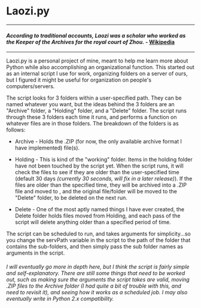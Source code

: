 # Laozi.py

---

#### _According to traditional accounts, Laozi was a scholar who worked as the Keeper of the Archives for the royal court of Zhou._ - [Wikipedia](https://en.wikipedia.org/wiki/Laozi)

---

Laozi.py is a personal project of mine, meant to help me learn more about Python while also accomplishing an organizational function. This started out as an internal script I use for work, organizing folders on a server of ours, but I figured it might be useful for organization on people's computers/servers.

The script looks for 3 folders within a user-specified path. They can be named whatever you want, but the ideas behind the 3 folders are an "Archive" folder, a "Holding" folder, and a "Delete" folder. The script runs through these 3 folders each time it runs, and performs a function on whatever files are in those folders. The breakdown of the folders is as follows:

* Archive - Holds the .ZIP (for now, the only available archive format I have implemented) file(s).

* Holding - This is kind of the "working" folder. Items in the holding folder have not been touched by the script yet. When the script runs, it will check the files to see if they are older than the user-specified time (default 30 days *(currently 30 seconds, will fix in a later release)*). If the files are older than the specified time, they will be archived into a .ZIP file and moved to , and the original file/folder will be moved to the "Delete" folder, to be deleted on the next run.

* Delete - One of the most aptly named things I have ever created, the Delete folder holds files moved from Holding, and each pass of the script will delete anything older than a specified period of time.

The script can be scheduled to run, and takes arguments for simplicity...so you change the servPath variable in the script to the path of the folder that contains the sub-folders, and then simply pass the sub folder names as arguments in the script.

###### _I will eventually go more in depth here, but I think the script is fairly simple and self-explanatory. There are still some things that need to be worked out, such as making sure the arguments the script takes are valid, moving .ZIP files to the Archive folder (I had quite a bit of trouble with this, and need to revisit it), and seeing how it works as a scheduled job. I may also eventually write in Python 2.x compatibility._
